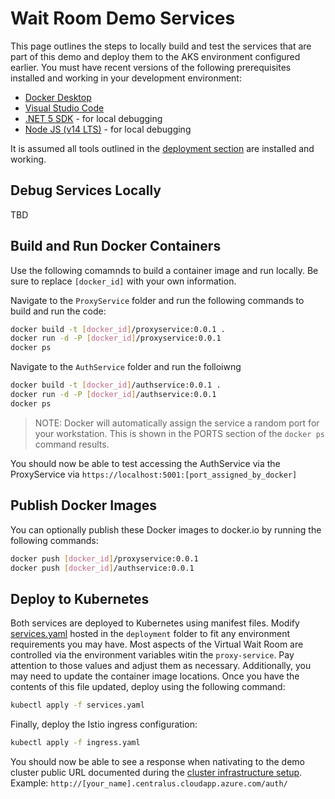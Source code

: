 # Wait Room Demo Services

This page outlines the steps to locally build and test the services that are part of this demo and deploy them to the AKS environment configured earlier. You must have recent versions of the following prerequisites installed and working in your development environment:

* [Docker Desktop](https://www.docker.com/products/docker-desktop)
* [Visual Studio Code](https://code.visualstudio.com/)
* [.NET 5 SDK](https://dotnet.microsoft.com/download/dotnet/5.0) - for local debugging
* [Node JS (v14 LTS)](https://nodejs.org/en/download/) - for local debugging

It is assumed all tools outlined in the [deployment section](../deployment/README.md) are installed and working.

## Debug Services Locally

TBD

## Build and Run Docker Containers

Use the following comamnds to build a container image and run locally. Be sure to replace `[docker_id]` with your own information.

Navigate to the `ProxyService` folder and run the following commands to build and run the code:

```bash
docker build -t [docker_id]/proxyservice:0.0.1 .
docker run -d -P [docker_id]/proxyservice:0.0.1
docker ps
```

Navigate to the `AuthService` folder and run the folloiwng 

```bash
docker build -t [docker_id]/authservice:0.0.1 .
docker run -d -P [docker_id]/authservice:0.0.1
docker ps
```

> NOTE: Docker will automatically assign the service a random port for your workstation. This is shown in the PORTS section of the `docker ps` command results.

You should now be able to test accessing the AuthService via the ProxyService via `https://localhost:5001:[port_assigned_by_docker]`

## Publish Docker Images

You can optionally publish these Docker images to docker.io by running the following commands:

```bash
docker push [docker_id]/proxyservice:0.0.1
docker push [docker_id]/authservice:0.0.1
```

## Deploy to Kubernetes

Both services are deployed to Kubernetes using manifest files. Modify [services.yaml](../deployment/services.yaml) hosted in the `deployment` folder to fit any environment requirements you may have. Most aspects of the Virtual Wait Room are controlled via the environment variables witin the `proxy-service`. Pay attention to those values and adjust them as necessary. Additionally, you may need to update the container image locations. Once you have the contents of this file updated, deploy using the following command:

```bash
kubectl apply -f services.yaml
```

Finally, deploy the Istio ingress configuration:

```bash
kubectl apply -f ingress.yaml
```

You should now be able to see a response when nativating to the demo cluster public URL documented during the [cluster infrastructure setup](../deployment/README.md). Example: `http://[your_name].centralus.cloudapp.azure.com/auth/`

